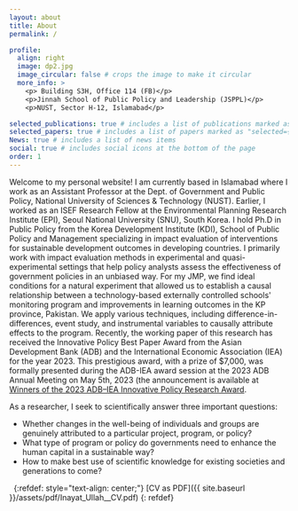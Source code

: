 ```yaml
---
layout: about
title: About
permalink: /

profile:
  align: right
  image: dp2.jpg
  image_circular: false # crops the image to make it circular
  more_info: >
    <p> Building S3H, Office 114 (FB)</p>
    <p>Jinnah School of Public Policy and Leadership (JSPPL)</p>
    <p>NUST, Sector H-12, Islamabad</p>

selected_publications: true # includes a list of publications marked as "selected={true}"
selected_papers: true # includes a list of papers marked as "selected={true}"
News: true # includes a list of news items
social: true # includes social icons at the bottom of the page
order: 1
---
```


Welcome to my personal website!
I am currently based in Islamabad where I work as an Assistant Professor at the Dept. of Government and Public Policy, National University of Sciences & Technology (NUST). Earlier, I worked as an ISEF Research Fellow at the Environmental Planning Research Institute (EPI), Seoul National University (SNU), South Korea. I hold Ph.D in Public Policy from the Korea Development Institute (KDI), School of Public Policy and Management specializing in impact evaluation of interventions for sustainable development outcomes in developing countries.
I primarily work with impact evaluation methods in experimental and quasi-experimental settings that help policy analysts assess the effectiveness of government policies in an unbiased way. For my JMP, we find ideal conditions for a natural experiment that allowed us to establish a causal relationship between a technology-based externally controlled schools' monitoring program and improvements in learning outcomes in the KP province, Pakistan. We apply various techniques, including difference-in-differences, event study, and instrumental variables to causally attribute effects to the program. Recently, the working paper of this research has received the Innovative Policy Best Paper Award from the Asian Development Bank (ADB) and the International Economic Association (IEA) for the year 2023. This prestigious award, with a prize of $7,000, was formally presented during the ADB-IEA award session at the 2023 ADB Annual Meeting on May 5th, 2023 (the announcement is available at <a href="https://events.development.asia/learning-events/winners-2023-adb-iea-innovative-policy-research-award"> Winners of the 2023 ADB–IEA Innovative Policy Research Award</a>.

As a researcher, I seek to scientifically answer three important questions:

- Whether changes in the well-being of individuals and groups are genuinely attributed to a particular project, program, or policy?
- What type of program or policy do governments need to enhance the human capital in a sustainable way?
- How to make best use of scientific knowledge for existing societies and generations to come?

&nbsp;
{:refdef: style="text-align: center;"}
[CV as PDF]({{ site.baseurl }}/assets/pdf/Inayat_Ullah\_\_CV.pdf)
{: refdef}
&nbsp;
